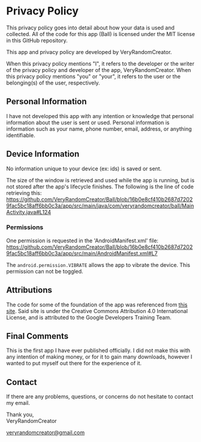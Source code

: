 # Privacy Policy
This privacy policy goes into detail about how your data is used and collected. All of the code for this app (Ball) is licensed under the MIT license in this GitHub repository.

This app and privacy policy are developed by VeryRandomCreator.

When this privacy policy mentions "I", it refers to the developer or the writer of the privacy policy and developer of the app, VeryRandomCreator.
When this privacy policy mentions "you" or "your", it refers to the user or the belonging(s) of the user, respectively.

## Personal Information
I have not developed this app with any intention or knowledge that personal information about the user is sent or used. Personal information is information such as your name, phone number, email, address, or anything identifiable.

## Device Information
No information unique to your device (ex: ids) is saved or sent.

The size of the window is retrieved and used while the app is running, but is not stored after the app's lifecycle finishes. The following is the line of code retrieving this:
https://github.com/VeryRandomCreator/Ball/blob/16b0e8cf410b2687d72029fac5bc18aff6bb0c3a/app/src/main/java/com/veryrandomcreator/ball/MainActivity.java#L124

### Permissions
One permission is requested in the 'AndroidManifest.xml' file:
https://github.com/VeryRandomCreator/Ball/blob/16b0e8cf410b2687d72029fac5bc18aff6bb0c3a/app/src/main/AndroidManifest.xml#L7

The `android.permission.VIBRATE` allows the app to vibrate the device. This permission can not be toggled.

## Attributions
The code for some of the foundation of the app was referenced from <a href="https://google-developer-training.github.io/android-developer-advanced-course-practicals/unit-5-advanced-graphics-and-views/lesson-11-canvas/11-2-p-create-a-surfaceview/11-2-p-create-a-surfaceview.html">this site</a>. Said site is under the Creative Commons Attribution 4.0 International License, and is attributed to the Google Developers Training Team.

## Final Comments
This is the first app I have ever published officially. I did not make this with any intention of making money, or for it to gain many downloads, however I wanted to put myself out there for the experience of it.

## Contact
If there are any problems, questions, or concerns do not hesitate to contact my email.

Thank you,  
VeryRandomCreator

veryrandomcreator@gmail.com
